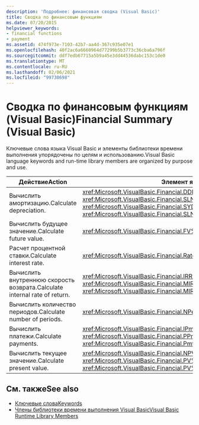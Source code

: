 ```yaml
---
description: 'Подробнее: финансовая сводка (Visual Basic)'
title: Сводка по финансовым функциям
ms.date: 07/20/2015
helpviewer_keywords:
- financial functions
- payment
ms.assetid: 474f973e-7103-42b7-aa4d-367c935e07e1
ms.openlocfilehash: 40f2ac6a6660964d77299b5b3773c36cba6a796f
ms.sourcegitcommit: ddf7edb67715a5b9a45e3dd44536dabc153c1de0
ms.translationtype: MT
ms.contentlocale: ru-RU
ms.lasthandoff: 02/06/2021
ms.locfileid: "99730698"
---
```

# <a name="financial-summary-visual-basic"></a><span data-ttu-id="41a6d-103">Сводка по финансовым функциям (Visual Basic)</span><span class="sxs-lookup"><span data-stu-id="41a6d-103">Financial Summary (Visual Basic)</span></span>

<span data-ttu-id="41a6d-104">Ключевые слова языка Visual Basic и элементы библиотеки времени выполнения упорядочены по целям и использованию.</span><span class="sxs-lookup"><span data-stu-id="41a6d-104">Visual Basic language keywords and run-time library members are organized by purpose and use.</span></span>  
  
|<span data-ttu-id="41a6d-105">Действие</span><span class="sxs-lookup"><span data-stu-id="41a6d-105">Action</span></span>|<span data-ttu-id="41a6d-106">Элемент языка</span><span class="sxs-lookup"><span data-stu-id="41a6d-106">Language element</span></span>|  
|------------|----------------------|  
|<span data-ttu-id="41a6d-107">Вычислить амортизацию.</span><span class="sxs-lookup"><span data-stu-id="41a6d-107">Calculate depreciation.</span></span>|<span data-ttu-id="41a6d-108"><xref:Microsoft.VisualBasic.Financial.DDB%2A>, <xref:Microsoft.VisualBasic.Financial.SLN%2A>, <xref:Microsoft.VisualBasic.Financial.SYD%2A></span><span class="sxs-lookup"><span data-stu-id="41a6d-108"><xref:Microsoft.VisualBasic.Financial.DDB%2A>, <xref:Microsoft.VisualBasic.Financial.SLN%2A>, <xref:Microsoft.VisualBasic.Financial.SYD%2A></span></span>|  
|<span data-ttu-id="41a6d-109">Вычислить будущее значение.</span><span class="sxs-lookup"><span data-stu-id="41a6d-109">Calculate future value.</span></span>|<xref:Microsoft.VisualBasic.Financial.FV%2A>|  
|<span data-ttu-id="41a6d-110">Расчет процентной ставки.</span><span class="sxs-lookup"><span data-stu-id="41a6d-110">Calculate interest rate.</span></span>|<xref:Microsoft.VisualBasic.Financial.Rate%2A>|  
|<span data-ttu-id="41a6d-111">Вычислить внутреннюю скорость возврата.</span><span class="sxs-lookup"><span data-stu-id="41a6d-111">Calculate internal rate of return.</span></span>|<span data-ttu-id="41a6d-112"><xref:Microsoft.VisualBasic.Financial.IRR%2A>, <xref:Microsoft.VisualBasic.Financial.MIRR%2A></span><span class="sxs-lookup"><span data-stu-id="41a6d-112"><xref:Microsoft.VisualBasic.Financial.IRR%2A>, <xref:Microsoft.VisualBasic.Financial.MIRR%2A></span></span>|  
|<span data-ttu-id="41a6d-113">Вычислить количество периодов.</span><span class="sxs-lookup"><span data-stu-id="41a6d-113">Calculate number of periods.</span></span>|<xref:Microsoft.VisualBasic.Financial.NPer%2A>|  
|<span data-ttu-id="41a6d-114">Вычислить платежи.</span><span class="sxs-lookup"><span data-stu-id="41a6d-114">Calculate payments.</span></span>|<span data-ttu-id="41a6d-115"><xref:Microsoft.VisualBasic.Financial.IPmt%2A>, <xref:Microsoft.VisualBasic.Financial.Pmt%2A>, <xref:Microsoft.VisualBasic.Financial.PPmt%2A></span><span class="sxs-lookup"><span data-stu-id="41a6d-115"><xref:Microsoft.VisualBasic.Financial.IPmt%2A>, <xref:Microsoft.VisualBasic.Financial.Pmt%2A>, <xref:Microsoft.VisualBasic.Financial.PPmt%2A></span></span>|  
|<span data-ttu-id="41a6d-116">Вычислить текущее значение.</span><span class="sxs-lookup"><span data-stu-id="41a6d-116">Calculate present value.</span></span>|<span data-ttu-id="41a6d-117"><xref:Microsoft.VisualBasic.Financial.NPV%2A>, <xref:Microsoft.VisualBasic.Financial.PV%2A></span><span class="sxs-lookup"><span data-stu-id="41a6d-117"><xref:Microsoft.VisualBasic.Financial.NPV%2A>, <xref:Microsoft.VisualBasic.Financial.PV%2A></span></span>|  
  
## <a name="see-also"></a><span data-ttu-id="41a6d-118">См. также</span><span class="sxs-lookup"><span data-stu-id="41a6d-118">See also</span></span>

- [<span data-ttu-id="41a6d-119">Ключевые слова</span><span class="sxs-lookup"><span data-stu-id="41a6d-119">Keywords</span></span>](index.md)
- [<span data-ttu-id="41a6d-120">Члены библиотеки времени выполнения Visual Basic</span><span class="sxs-lookup"><span data-stu-id="41a6d-120">Visual Basic Runtime Library Members</span></span>](../runtime-library-members.md)
